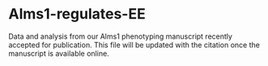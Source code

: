 # Alms1-regulates-EE
Data and analysis from our Alms1 phenotyping manuscript recently accepted for publication. This file will be updated with the citation once the manuscript is available online. 
